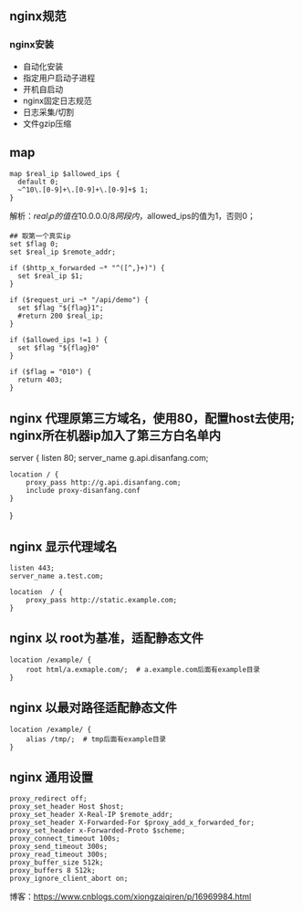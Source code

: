 ## nginx规范
### nginx安装
- 自动化安装
- 指定用户启动子进程 
- 开机自启动
- nginx固定日志规范
- 日志采集/切割
- 文件gzip压缩

## map
```
map $real_ip $allowed_ips {
  default 0;
  ~^10\.[0-9]+\.[0-9]+\.[0-9]+$ 1;
}
```
解析：$real_ip的值在10.0.0.0/8网段内，$allowed_ips的值为1，否则0；

```
## 取第一个真实ip
set $flag 0;
set $real_ip $remote_addr;

if ($http_x_forwarded ~* "^([^,}+)") {
  set $real_ip $1;
}

if ($request_uri ~* "/api/demo") {
  set $flag "${flag}1";
  #return 200 $real_ip;
}

if ($allowed_ips !=1 ) {
  set $flag "${flag}0"
}

if ($flag = "010") {
  return 403;
}
```


## nginx 代理原第三方域名，使用80，配置host去使用; nginx所在机器ip加入了第三方白名单内

server {
	listen 80;
	server_name g.api.disanfang.com;
	
	location / {
		proxy_pass http://g.api.disanfang.com;
		include proxy-disanfang.conf
	}
}


## nginx 显示代理域名
```
listen 443;
server_name a.test.com;

location  / {
	proxy_pass http://static.example.com;
}
```
## nginx 以 root为基准，适配静态文件
```
location /example/ {
	root html/a.exmaple.com/;  # a.example.com后面有example目录   
}
```
## nginx 以最对路径适配静态文件
```
location /example/ {
	alias /tmp/;  # tmp后面有example目录   
}
```

## nginx 通用设置
```
proxy_redirect off;
proxy_set_header Host $host;
proxy_set_header X-Real-IP $remote_addr;
proxy_set_header X-Forwarded-For $proxy_add_x_forwarded_for;
proxy_set_header x-Forwarded-Proto $scheme;
proxy_connect_timeout 100s;
proxy_send_timeout 300s;
proxy_read_timeout 300s;
proxy_buffer_size 512k;
proxy_buffers 8 512k;
proxy_ignore_client_abort on;
```


博客：https://www.cnblogs.com/xiongzaiqiren/p/16969984.html
